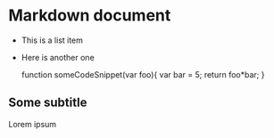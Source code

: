# Markdown document

* This is a list item
* Here is another one

    function someCodeSnippet(var foo){
    	var bar = 5;
    	return foo*bar;
    }
    
## Some subtitle

Lorem ipsum


 
   
